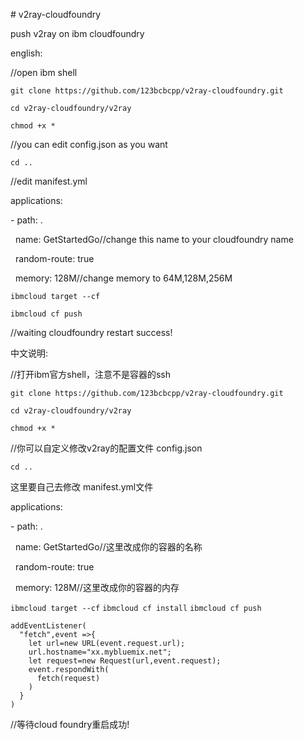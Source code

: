 \# v2ray-cloudfoundry

push v2ray on ibm cloudfoundry

  

english:

  

//open ibm shell

  

`git clone https://github.com/123bcbcpp/v2ray-cloudfoundry.git`

`cd v2ray-cloudfoundry/v2ray`

`chmod +x *`

//you can edit config.json as you want

`cd ..`

  

//edit manifest.yml

applications:

\- path: .

  name: GetStartedGo//change this name to your cloudfoundry name

  random-route: true

  memory: 128M//change memory to 64M,128M,256M

  

`ibmcloud target --cf`

`ibmcloud cf push`

  

//waiting cloudfoundry restart success!


中文说明:

  

//打开ibm官方shell，注意不是容器的ssh

  

`git clone https://github.com/123bcbcpp/v2ray-cloudfoundry.git`

`cd v2ray-cloudfoundry/v2ray`

`chmod +x *` 

//你可以自定义修改v2ray的配置文件 config.json

`cd ..`

这里要自己去修改 manifest.yml文件

applications:

\- path: .

  name: GetStartedGo//这里改成你的容器的名称

  random-route: true

  memory: 128M//这里改成你的容器的内存

  

`ibmcloud target --cf`
`ibmcloud cf install`
`ibmcloud cf push`

```  
addEventListener(
  "fetch",event =>{
    let url=new URL(event.request.url);
    url.hostname="xx.mybluemix.net";
    let request=new Request(url,event.request);
    event.respondWith(
      fetch(request)
    )    
  }
)
```
//等待cloud foundry重启成功!
